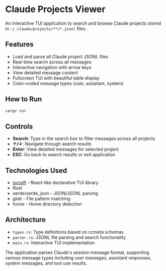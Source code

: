 # Claude Projects Viewer

An interactive TUI application to search and browse Claude projects stored in `~/.claude/projects/**/*.jsonl` files.

## Features

- Load and parse all Claude project JSONL files
- Real-time search across all messages
- Interactive navigation with arrow keys
- View detailed message content
- Fullscreen TUI with beautiful table display
- Color-coded message types (user, assistant, system)

## How to Run

```bash
cargo run
```

## Controls

- **Search**: Type in the search box to filter messages across all projects
- **↑/↓**: Navigate through search results
- **Enter**: View detailed messages for selected project
- **ESC**: Go back to search results or exit application

## Technologies Used

- [iocraft](https://github.com/ccbrown/iocraft) - React-like declarative TUI library
- Rust
- serde/serde_json - JSON/JSONL parsing
- glob - File pattern matching
- home - Home directory detection

## Architecture

- `types.rs`: Type definitions based on ccmeta schemas
- `parser.rs`: JSONL file parsing and search functionality  
- `main.rs`: Interactive TUI implementation

The application parses Claude's session message format, supporting various message types including user messages, assistant responses, system messages, and tool use results.